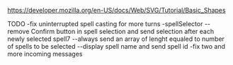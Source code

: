 https://developer.mozilla.org/en-US/docs/Web/SVG/Tutorial/Basic_Shapes

TODO
-fix uninterrupted spell casting for more turns
-spellSelector
--remove Confirm button in spell selection and send selection after each newly selected spell7
--always send an array of lenght equaled to number of spells to be selected
--display spell name and send spell id
-fix two and more incoming messages
